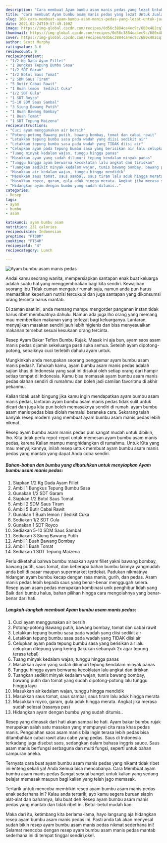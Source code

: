 ```yaml
---
description: "Cara membuat Ayam bumbu asam manis pedas yang lezat Untuk Jualan"
title: "Cara membuat Ayam bumbu asam manis pedas yang lezat Untuk Jualan"
slug: 160-cara-membuat-ayam-bumbu-asam-manis-pedas-yang-lezat-untuk-jualan
date: 2021-02-24T19:57:49.100Z
image: https://img-global.cpcdn.com/recipes/0d56c3884ca4ec9c/680x482cq70/ayam-bumbu-asam-manis-pedas-foto-resep-utama.jpg
thumbnail: https://img-global.cpcdn.com/recipes/0d56c3884ca4ec9c/680x482cq70/ayam-bumbu-asam-manis-pedas-foto-resep-utama.jpg
cover: https://img-global.cpcdn.com/recipes/0d56c3884ca4ec9c/680x482cq70/ayam-bumbu-asam-manis-pedas-foto-resep-utama.jpg
author: Scott Murphy
ratingvalue: 3.6
reviewcount: 9
recipeingredient:
- "1/2 Kg Dada Ayam Fillet"
- "1 Bungkus Tepung Bumbu Sasa"
- "1/2 SDT Garam"
- "1/2 Botol Saus Tomat"
- "2 SDM Saus Tiram"
- "5 Butir Cabai Rawit"
- "1 Buah lemon  Sedikit Cuka"
- "1/2 SDT Gula"
- "1 SDT Royco"
- "5-10 SDM Saus Sambal"
- "3 Siung Bawang Putih"
- "1 Buah Bawang Bombay"
- "1 Buah Tomat"
- "1 SDT Tepung Maizena"
recipeinstructions:
- "Cuci ayam menggunakan air bersih"
- "Potong-potong Bawang putih, bawang bombay, tomat dan cabai rawit"
- "Letakkan tepung bumbu sasa pada wadah yang diisi sedikit air"
- "Letakkan tepung bumbu sasa pada wadah yang TIDAK diisi air"
- "Celupkan ayam pada tepung bumbu sasa yang berisikan air lalu celupkan ditepung yang kering (lakukan sebanyak 2x agar tepung terasa tebal)"
- "Tuang minyak kedalam wajan, tunggu hingga panas"
- "Masukkan ayam yang sudah dilumuri tepung kendalam minyak panas"
- "Tunggu hingga ayam berwarna kecoklatan lalu angkat dan tiriskan"
- "Tuangkan sedikit minyak kedalam wajan, tumis bawang bombay, bawang putih dan tomat yang sudah dipotong-potong lalu tunggu hingga layu"
- "Masukkan air kedalam wajan, tunggu hingga mendidik"
- "Masukkan saus tomat, saus sambal, saus tiram lalu aduk hingga merata"
- "Masukkan royco, garam, gula aduk hingga merata. Angkat jika merasa sudah selesai (rasanya pas)"
- "Hidangkan ayam dengan bumbu yang sudah ditumis.."
categories:
- Resep
tags:
- ayam
- bumbu
- asam

katakunci: ayam bumbu asam 
nutrition: 231 calories
recipecuisine: Indonesian
preptime: "PT30M"
cooktime: "PT54M"
recipeyield: "4"
recipecategory: Lunch

---
```



![Ayam bumbu asam manis pedas](https://img-global.cpcdn.com/recipes/0d56c3884ca4ec9c/680x482cq70/ayam-bumbu-asam-manis-pedas-foto-resep-utama.jpg)

Andai kamu seorang wanita, mempersiapkan santapan enak buat keluarga adalah suatu hal yang menggembirakan bagi kita sendiri. Kewajiban seorang ibu Tidak cuman mengatur rumah saja, namun anda pun harus memastikan keperluan nutrisi tercukupi dan juga santapan yang dikonsumsi orang tercinta harus mantab.

Di zaman  saat ini, anda memang mampu mengorder panganan instan tidak harus ribet membuatnya dahulu. Namun ada juga lho orang yang memang mau memberikan makanan yang terlezat bagi keluarganya. Lantaran, menyajikan masakan sendiri jauh lebih higienis dan bisa menyesuaikan makanan tersebut sesuai kesukaan orang tercinta. 

Resep Ayam Bakar Teflon Bumbu Rujak. Masak ini aja bun, ayam saos asam manis pedas dijamin sekeluarga pasti suka semua. Setelah ayam dipotong-potong, sebaiknya cuci terlebih dahulu ayam untuk.

Mungkinkah anda merupakan seorang penggemar ayam bumbu asam manis pedas?. Tahukah kamu, ayam bumbu asam manis pedas adalah sajian khas di Indonesia yang saat ini disukai oleh setiap orang dari hampir setiap tempat di Indonesia. Kamu bisa memasak ayam bumbu asam manis pedas olahan sendiri di rumahmu dan boleh jadi camilan favoritmu di akhir pekanmu.

Kalian tidak usah bingung jika kamu ingin mendapatkan ayam bumbu asam manis pedas, lantaran ayam bumbu asam manis pedas tidak sulit untuk dicari dan juga kita pun boleh memasaknya sendiri di rumah. ayam bumbu asam manis pedas bisa diolah memalui beraneka cara. Sekarang telah banyak resep modern yang membuat ayam bumbu asam manis pedas lebih nikmat.

Resep ayam bumbu asam manis pedas pun sangat mudah untuk dibikin, lho. Kita tidak perlu repot-repot untuk memesan ayam bumbu asam manis pedas, karena Kalian mampu menghidangkan di rumahmu. Untuk Kita yang mau menyajikannya, inilah resep untuk membuat ayam bumbu asam manis pedas yang mantab yang dapat Anda coba sendiri.

<!--inarticleads1-->

##### Bahan-bahan dan bumbu yang dibutuhkan untuk menyiapkan Ayam bumbu asam manis pedas:

1. Siapkan 1/2 Kg Dada Ayam Fillet
1. Ambil 1 Bungkus Tepung Bumbu Sasa
1. Gunakan 1/2 SDT Garam
1. Siapkan 1/2 Botol Saus Tomat
1. Ambil 2 SDM Saus Tiram
1. Ambil 5 Butir Cabai Rawit
1. Gunakan 1 Buah lemon / Sedikit Cuka
1. Sediakan 1/2 SDT Gula
1. Gunakan 1 SDT Royco
1. Sediakan 5-10 SDM Saus Sambal
1. Sediakan 3 Siung Bawang Putih
1. Ambil 1 Buah Bawang Bombay
1. Ambil 1 Buah Tomat
1. Sediakan 1 SDT Tepung Maizena


Perlu diketahui bahwa bumbu masakan ayam fillet yakni bawang bombay, bawang putih, saus tomat, dan beberapa bahan bumbu lainnya yangmudah anda beli di pasar maupun supermarket terdekat. Padukan nikmatnya hidangan ayam bumbu kecap dengan rasa manis, gurih, dan pedas. Asam manis pedas lebih kepada saus yang benar-benar menggugah selera. Resep ayam asam pedas merupakan kombinasi unik penghibur lidah yang Baik dari bumbu halus, bahan pilihan hingga cara mengolahnya yang benar-benar dari hati. 

<!--inarticleads2-->

##### Langkah-langkah membuat Ayam bumbu asam manis pedas:

1. Cuci ayam menggunakan air bersih
1. Potong-potong Bawang putih, bawang bombay, tomat dan cabai rawit
1. Letakkan tepung bumbu sasa pada wadah yang diisi sedikit air
1. Letakkan tepung bumbu sasa pada wadah yang TIDAK diisi air
1. Celupkan ayam pada tepung bumbu sasa yang berisikan air lalu celupkan ditepung yang kering (lakukan sebanyak 2x agar tepung terasa tebal)
1. Tuang minyak kedalam wajan, tunggu hingga panas
1. Masukkan ayam yang sudah dilumuri tepung kendalam minyak panas
1. Tunggu hingga ayam berwarna kecoklatan lalu angkat dan tiriskan
1. Tuangkan sedikit minyak kedalam wajan, tumis bawang bombay, bawang putih dan tomat yang sudah dipotong-potong lalu tunggu hingga layu
1. Masukkan air kedalam wajan, tunggu hingga mendidik
1. Masukkan saus tomat, saus sambal, saus tiram lalu aduk hingga merata
1. Masukkan royco, garam, gula aduk hingga merata. Angkat jika merasa sudah selesai (rasanya pas)
1. Hidangkan ayam dengan bumbu yang sudah ditumis..


Resep yang dimasak dari hati akan sampai ke hati. Ayam bakar bumbu rujak merupakan salah satu masakan yang mempunyai cita rasa khas pedas manis. Pengolahan saos asam manis bila ingin terasa lebih pedas bisa ditambahkan cabai rawit atau cabe yang pedas. Saus di Indonesia terkadang juga disebut saos, sedangkan dalam bahasa inggris sauce. Saus asam manis berfungsi serbaguna dan multi fungsi, seperti untuk bahan campuran aneka. 

Ternyata cara buat ayam bumbu asam manis pedas yang nikamt tidak ribet ini enteng sekali ya! Anda Semua bisa mencobanya. Cara Membuat ayam bumbu asam manis pedas Sangat sesuai banget untuk kalian yang sedang belajar memasak maupun bagi kalian yang telah jago memasak.

Tertarik untuk mencoba membikin resep ayam bumbu asam manis pedas enak sederhana ini? Kalau anda tertarik, ayo kamu segera buruan siapin alat-alat dan bahannya, lalu buat deh Resep ayam bumbu asam manis pedas yang mantab dan tidak ribet ini. Betul-betul mudah kan. 

Maka dari itu, ketimbang kita berlama-lama, hayo langsung aja hidangkan resep ayam bumbu asam manis pedas ini. Pasti anda tak akan menyesal sudah bikin resep ayam bumbu asam manis pedas nikmat sederhana ini! Selamat mencoba dengan resep ayam bumbu asam manis pedas mantab sederhana ini di tempat tinggal sendiri,oke!.

